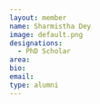 ```yaml
---
layout: member
name: Sharmistha Dey
image: default.png
designations: 
  - PhD Scholar
area:
bio:
email:
type: alumni
---
```

